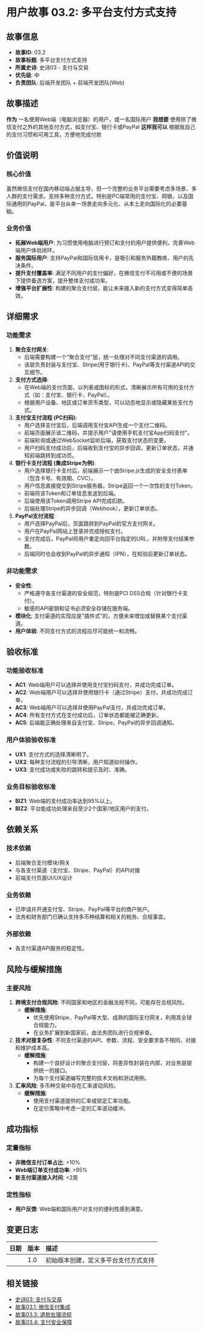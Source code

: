 # 用户故事 03.2: 多平台支付方式支持

## 故事信息
- **故事ID**: 03.2
- **故事标题**: 多平台支付方式支持
- **所属史诗**: 史诗03 - 支付与交易
- **优先级**: 中
- **负责团队**: 后端开发团队 + 前端开发团队(Web)

## 故事描述

**作为** 一名使用Web端（电脑浏览器）的用户，或一名国际用户
**我想要** 使用除了微信支付之外的其他支付方式，如支付宝、银行卡或PayPal
**这样我可以** 根据我自己的支付习惯和可用工具，方便地完成付款

## 价值说明

### 核心价值
虽然微信支付在国内移动端占据主导，但一个完整的业务平台需要考虑多场景、多人群的支付需求。支持多种支付方式，特别是PC端常用的支付宝、网银，以及国际通用的PayPal，是平台从单一场景走向多元化、从本土走向国际化的必要基础。

### 业务价值
- **拓展Web端用户**: 为习惯使用电脑进行预订和支付的用户提供便利，完善Web端用户体验闭环。
- **服务国际用户**: 支持PayPal和国际信用卡，是吸引和服务外籍教练、用户的先决条件。
- **提升支付覆盖率**: 满足不同用户的支付偏好，在微信支付不可用或不便的场景下提供备选方案，提升整体支付成功率。
- **增强平台扩展性**: 构建的聚合支付层，能让未来接入新的支付方式变得简单高效。

## 详细需求

### 功能需求
1.  **聚合支付网关**:
    *   后端需要构建一个"聚合支付"层，统一处理对不同支付渠道的调用。
    *   该层负责封装与支付宝、Stripe(用于银行卡)、PayPal等支付渠道API的交互细节。
2.  **支付方式选择**:
    *   在Web端的支付页面，以列表或图标的形式，清晰展示所有可用的支付方式（如：支付宝、银行卡、PayPal）。
    *   根据用户设备、地区或订单货币类型，可以动态地显示或隐藏某些支付方式。
3.  **支付宝支付流程 (PC扫码)**:
    *   用户选择支付宝后，后端调用支付宝API生成一个支付二维码。
    *   前端页面展示该二维码，并提示用户"请使用手机支付宝App扫码支付"。
    *   前端轮询或通过WebSocket监听后端，获取支付状态的变更。
    *   用户扫码支付成功后，后端收到支付宝的异步回调，更新订单状态，并通知前端跳转到成功页。
4.  **银行卡支付流程 (集成Stripe为例)**:
    *   用户选择银行卡支付后，前端展示一个由Stripe.js生成的安全支付表单（包含卡号、有效期、CVC）。
    *   用户信息直接提交到Stripe服务器，Stripe返回一个一次性的支付Token。
    *   前端将该Token和订单信息发送到后端。
    *   后端使用该Token调用Stripe API完成扣款。
    *   后端处理Stripe的异步回调（Webhook），更新订单状态。
5.  **PayPal支付流程**:
    *   用户选择PayPal后，页面跳转到PayPal的官方支付网关。
    -   用户在PayPal网站上登录并完成授权支付。
    *   支付完成后，PayPal将用户重定向回平台指定的URL，并附带支付结果参数。
    -   后端同时也会收到PayPal的异步通知（IPN），在校验后更新订单状态。

### 非功能需求
-   **安全性**:
    *   严格遵守各支付渠道的安全规范，特别是PCI DSS合规（针对银行卡支付）。
    *   敏感的API密钥和证书必须安全存储在服务端。
-   **模块化**: 支付渠道的实现应是"插件式"的，方便未来增加或替换某个支付渠道。
-   **用户体验**: 不同支付方式的流程应尽可能统一和流畅。

## 验收标准

### 功能验收标准
-   **AC1**: Web端用户可以选择并使用支付宝扫码支付，并成功完成订单。
-   **AC2**: Web端用户可以选择并使用银行卡（通过Stripe）支付，并成功完成订单。
-   **AC3**: Web端用户可以选择并使用PayPal支付，并成功完成订单。
-   **AC4**: 所有支付方式在支付成功后，订单状态都能被正确更新。
-   **AC5**: 后端能正确处理来自支付宝、Stripe、PayPal的异步回调通知。

### 用户体验验收标准
-   **UX1**: 支付方式的选择清晰明了。
-   **UX2**: 每种支付流程的引导清晰，用户知道如何操作。
-   **UX3**: 支付成功或失败的跳转和提示及时、准确。

### 业务目标验收标准
-   **BIZ1**: Web端的支付成功率达到95%以上。
-   **BIZ2**: 平台能成功处理来自至少2个国家/地区用户的支付。

## 依赖关系

### 技术依赖
-   后端聚合支付模块/网关
-   与各支付渠道（支付宝、Stripe、PayPal）的API对接
-   前端支付页面UI/UX设计

### 业务依赖
-   已申请并开通支付宝、Stripe、PayPal等平台的商户账户。
-   法务和财务部门已确认支持多币种结算和相关的税务、合规事宜。

### 外部依赖
-   各支付渠道API服务的稳定性。

## 风险与缓解措施

### 主要风险
1.  **跨境支付合规风险**: 不同国家和地区的金融法规不同，可能存在合规风险。
    -   **缓解措施**:
        *   优先使用Stripe、PayPal等大型、成熟的国际支付网关，利用其全球合规能力。
        *   在业务扩展到新国家前，由法务团队进行合规审查。
2.  **技术对接复杂性**: 不同支付渠道的API、参数、流程、安全要求各不相同，对接和维护成本高。
    -   **缓解措施**:
        *   构建一个良好设计的聚合支付层，将差异性封装在内部，对业务层提供统一的接口。
        *   为每个支付渠道编写完整的技术文档和测试用例。
3.  **汇率风险**: 多币种交易中存在汇率波动风险。
    -   **缓解措施**:
        *   使用支付渠道提供的汇率或锁定汇率功能。
        *   在定价策略中考虑一定的汇率波动缓冲。

## 成功指标

### 定量指标
-   **非微信支付订单占比**: >10%
-   **Web端订单支付成功率**: >95%
-   **新支付渠道接入时间**: <2周

### 定性指标
-   **用户反馈**: Web端和国际用户对支付的便利性感到满意。

## 变更日志

| 日期 | 版本 | 描述 |
| :--- | :--- | :---------- |
|      | 1.0  | 初始版本创建，定义多平台支付方式支持 |

## 相关链接

- [史诗03: 支付与交易](../epics/epic-03-payment-transaction.md)
- [故事03.1: 微信支付集成](story-03.1-wechat-payment.md)
- [故事03.3: 退款处理流程](story-03.3-refund-processing.md)
- [故事03.4: 支付安全保障](story-03.4-payment-security.md) 